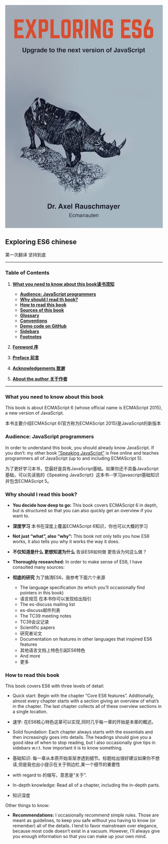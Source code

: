 ![Exploring ES6 cover](./cover.jpg)

## Exploring ES6 chinese


  第一次翻译 坚持到底

---

### Table of Contents
1. **[What you need to know about this book读书须知](#What-you-need-to-know-about-this-book)**

   * **[Audience: JavaScript programmers](#Audience-JavaScript-programmers)**
   * **[Why should I read th  book?](#Why-should-I-read-this-book)**
   * **[How to read this book](#How-to-read-this-book)**
   * **[Sources of this book](#Sources-of-this-book)**
   * **[Glossary](#Glossary)**
   * **[Conventions](#Conventions)**
   * **[Demo code on GitHub](#Demo-code-on-GitHub)**
   * **[Sidebars](#Sidebars)**
   * **[Footnotes](#Footnotes)**

2. **[Foreword 序](#Foreword)**
3. **[Preface 前言](#Preface)**
4. **[Acknowledgements 致谢](#Acknowledgements)**
5. **[About the author 关于作者](#About-the-author)**








---
### What you need to know about this book
This book is about ECMAScript 6 (whose official name is ECMAScript 2015), a new version of JavaScript.  

本书主要介绍ECMAScript 6(官方称为ECMAScript 2015)是JavaScript的新版本  

### Audience: JavaScript programmers
In order to understand this book, you should already know JavaScript. If you don’t: my other book [“Speaking JavaScript”](http://speakingjs.com/) is free online and teaches programmers all of JavaScript (up to and including ECMAScript 5).  

为了更好学习本书，您最好是具有JavaScript基础。如果你还不具备JavaScript基础，可以先读我的《Speaking JavaScript》这本书--学习javascript基础知识并包含ECMAScript 5。  

### Why should I read this book?

* **You decide how deep to go:** This book covers ECMAScript 6 in depth, but is structured so that you can also quickly get an overview if you want to.  

* **深度学习** 本书在深度上覆盖ECMAScript 6知识，你也可以大概的学习  

* **Not just “what”, also “why”:** This book not only tells you how ES6 works, it also tells you why it works the way it does.  

* **不仅知道是什么 更想知道为什么** 告诉ES6如何做 更告诉为何这么做？

* **Thoroughly researched:**  In order to make sense of ES6, I have consulted many sources:  
* **彻底的研究**  为了搞清ES6，我参考下面六个来源

  * The language specification (to which you’ll occasionally find pointers in this book)  
  * 语言规范 在本书你可以发现给出指引
  * The es-discuss mailing list
  * es-discuss邮件列表
  * The TC39 meeting notes
  * TC39会议记录
  * Scientific papers
  * 研究者论文
  * Documentation on features in other languages that inspired ES6 features
  * 其他语言文档上特色引起ES6特色
  * And more
  * 更多


### How to read this book
This book covers ES6 with three levels of detail:

  * Quick start: Begin with the chapter “Core ES6 features”. Additionally, almost every chapter starts with a section giving an overview of what’s in the chapter. The last chapter collects all of these overview sections in a single location.  

  * 速学: 在ES6核心特色这章可以实现,同时几乎每一章的开始是本章的概述。

  * Solid foundation: Each chapter always starts with the essentials and then increasingly goes into details. The headings should give you a good idea of when to stop reading, but I also occasionally give tips in sidebars w.r.t. how important it is to know something.

  * 基础知识: 每一章从本质开始渐渐渗透到细节。标题给出很好建议如果你不想读,但是我也出小提示在关于侧边栏,某一个细节的重要性

  * with regard to 的缩写，意思是“关于”.

  * In-depth knowledge: Read all of a chapter, including the in-depth parts.

  * 知识深度

  Other things to know:

  * **Recommendations:** I occasionally recommend simple rules. Those are meant as guidelines, to keep you safe without you having to know (or remember) all of the details. I tend to favor mainstream over elegance, because most code doesn’t exist in a vacuum. However, I’ll always give you enough information so that you can make up your own mind.
